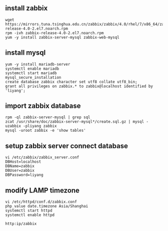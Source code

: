 ## install zabbix
```
wget https://mirrors.tuna.tsinghua.edu.cn/zabbix/zabbix/4.0/rhel/7/x86_64/zabbix-release-4.0-2.el7.noarch.rpm
rpm -ivh zabbix-release-4.0-2.el7.noarch.rpm
yum -y install zabbix-server-mysql zabbix-web-mysql
```
## install mysql
```
yum -y install mariadb-server
systemctl enable mariadb
systemctl start mariadb
mysql_secure_installation
create database zabbix character set utf8 collate utf8_bin;
grant all privileges on zabbix.* to zabbix@localhost identified by 'liyang';
```
## import zabbix database
```
rpm -ql zabbix-server-mysql | grep sql 
zcat /usr/share/doc/zabbix-server-mysql*/create.sql.gz | mysql -uzabbix -pliyang zabbix
mysql -uroot zabbix -e 'show tables'
```
## setup zabbix server connect database
```
vi /etc/zabbix/zabbix_server.conf 
DBHost=localhost
DBName=zabbix
DBUser=zabbix
DBPassword=liyang
```
## modify LAMP timezone
```
vi /etc/httpd/conf.d/zabbix.conf
php_value date.timezone Asia/Shanghai
systemctl start httpd
systemctl enable httpd

http:ip/zabbix
```
